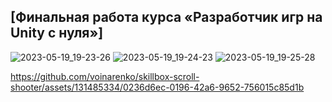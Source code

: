 ## [**Финальная работа курса «Разработчик игр на Unity с нуля»**]
![2023-05-19_19-23-26](https://github.com/voinarenko/skillbox-scroll-shooter/assets/131485334/6ed30b2f-64db-41e6-b3e2-98e74b8496ca)
![2023-05-19_19-24-23](https://github.com/voinarenko/skillbox-scroll-shooter/assets/131485334/51be9c96-0d83-4f42-8cff-adc9df034d30)
![2023-05-19_19-25-28](https://github.com/voinarenko/skillbox-scroll-shooter/assets/131485334/f57bf399-855a-4323-b40e-ca987f695e33)


https://github.com/voinarenko/skillbox-scroll-shooter/assets/131485334/0236d6ec-0196-42a6-9652-756015c85d1b

